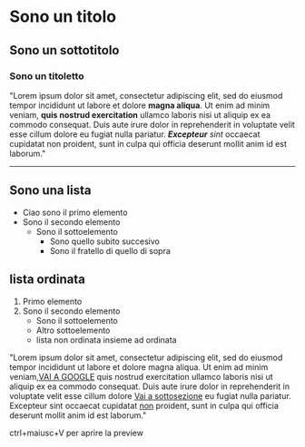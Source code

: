 # Sono un titolo
## Sono un sottotitolo
### Sono un titoletto

"Lorem ipsum dolor sit amet, consectetur adipiscing elit, sed do eiusmod tempor incididunt ut labore et dolore **magna aliqua**. Ut enim ad minim veniam, __quis nostrud exercitation__ ullamco laboris nisi ut aliquip ex ea commodo consequat. Duis aute irure dolor in reprehenderit in voluptate velit esse cillum dolore eu fugiat nulla pariatur. *__Excepteur__ sint* occaecat cupidatat non proident, sunt in culpa qui officia deserunt mollit anim id est laborum."
***
## Sono una lista

- Ciao sono il primo elemento
- Sono il secondo elemento
    - Sono il sottoelemento
        - Sono quello subito succesivo
        - Sono il fratello di quello di sopra


## lista ordinata
1. Primo elemento
2. Sono il secondo elemento
     - Sono il sottoelemento
     - Altro sottoelemento
     - lista non ordinata insieme ad ordinata


"Lorem ipsum dolor sit amet, consectetur adipiscing elit, sed do eiusmod tempor incididunt ut labore et dolore magna aliqua. Ut enim ad minim veniam,[VAI A GOOGLE](https://www.google.it/) quis nostrud exercitation ullamco laboris nisi ut aliquip ex ea commodo consequat. Duis aute irure dolor in reprehenderit in voluptate velit esse cillum dolore [Vai a sottosezione](#sono-un-titoletto) eu fugiat nulla pariatur. Excepteur sint occaecat cupidatat <u>non</u> proident, sunt in culpa qui officia deserunt mollit anim id est laborum."

ctrl+maiusc+V per aprire la preview